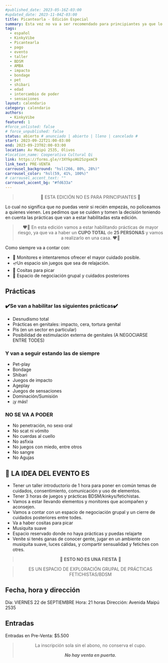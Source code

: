 ```yaml
---
#published_date: 2023-05-16Z-03:00
#updated_date: 2023-11-04Z-03:00
title: Picantearla - Edición Especial
summary: Esta vez no va a ser recomendado para principiantes ya que lo haremos en un espacio privado y con la intención de habilitar más prácticas.
tags:
  - español
  - KinkyVibe
  - Picantearla
  - pago
  - evento
  - taller
  - BDSM
  - AMBA
  - impacto
  - bondage
  - pet
  - shibari
  - edad
  - intercambio de poder
  - sensaciones
layout: calendario
category: calendario
authors:
  - KinkyVibe
featured: 1
#force_unlisted: false
# force_unpublished: false
status: abierto # anunciado | abierto | lleno | cancelado #
start: 2023-09-22T21:00-03:00
end: 2023-09-23T02:00-03:00
location: Av Maipú 2535, Olivos
#location_name: Cooperativa Cultural Qi
link: https://forms.gle/r3XYkpsHU2SzgxmC9
link_text: PRE-VENTA
carrousel_background: "hsl(266, 80%, 28%)"
carrousel_color: "hsl(59, 41%, 100%)"
# carrousel_accent_text: ""
carrousel_accent_bg: "#fd633a"
---
```


> 📛 ESTA EDICIÓN NO ES PARA PRINCIPIANTES 📛

Lo cual no significa que no puedas venir si recién empezás, no policeamos a quienes vienen. Les pedimos que se cuiden y tomen la decisión teniendo en cuenta las prácticas que van a estar habilitadas esta edición.

> ❤️‍🔥 En esta edición vamos a estar habilitando prácticas de mayor riesgo, ya que va a haber un **CUPO TOTAL** de **25 PERSONAS** y vamos a realizarlo en una casa. ❤️‍🔥

Como siempre va a contar con:

- 🧸 Monitores e intentaremos ofrecer el mayor cuidado posible.
- 🪔Un espacio sin juegos que sea de relajación.
- 🍿 Cositas para picar
- 🥰 Espacio de negociación grupal y cuidados posteriores

## Prácticas

### ✔️Se van a habilitar las siguientes prácticas✔️

- Desnudismo total
- Prácticas en genitales: impacto, cera, tortura genital
- Pis (en un sector en particular)
- Posibilidad de estimulación externa de genitales (A NEGOCIARSE ENTRE TODES)

### Y van a seguir estando las de siempre

- Pet-play
- Bondage
- Shibari
- Juegos de impacto
- Ageplay
- Juegos de sensaciones
- Dominación/Sumisión
- ¡y más!

### NO SE VA A PODER

- No penetración, no sexo oral
- No scat ni vómito
- No cuerdas al cuello
- No asfixia
- No juegos con miedo, entre otros
- No sangre
- No Agujas

## 🤩 LA IDEA DEL EVENTO ES

- Tener un taller introductorio de 1 hora para poner en común temas de cuidados, consentimiento, comunicación y uso de elementos.
- Tener 3 horas de juegos y prácticas BDSM/kinkys/fetichistas.
- Vamos a estar llevando elementos y monitores que acompañen y aconsejen.
- Vamos a contar con un espacio de negociación grupal y un cierre de cuidados posteriores entre todes.
- Va a haber cositas para picar
- Musiquita suave
- Espacio reservado donde no haya prácticas y puedas relajarte
- Venite si tenés ganas de conocer gente, jugar en un ambiente con musiquita suave, luces cálidas, y compartir sensualidad y fetiches con otres.

> 🍭 **ESTO NO ES UNA FIESTA** 🍭

> ES UN ESPACIO DE EXPLORACIÓN GRUPAL DE PRÁCTICAS FETICHISTAS/BDSM

## Fecha, hora y dirección

Día: VIERNES 22 de SEPTIEMBRE
Hora: 21 horas
Dirección: Avenida Maipú 2535

## Entradas

Entradas en Pre-Venta: $5.500

> La inscripción sola sin el abono, no conserva el cupo.
>
> **_No hay venta en puerta._**


<style>
  blockquote {
    font-size: var(--step-1);
    text-align: center;
  }
</style>
